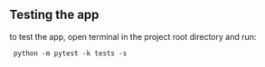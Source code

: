 ## Testing the app

to test the app, open terminal in the project root directory and run:
```
 python -m pytest -k tests -s
```